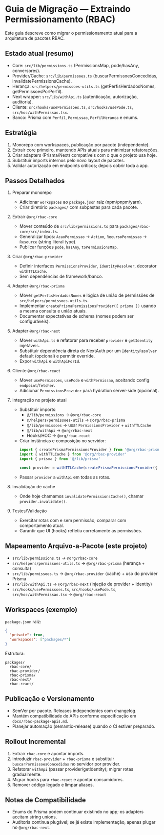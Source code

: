 # Guia de Migração — Extraindo Permissionamento (RBAC)

Este guia descreve como migrar o permissionamento atual para a arquitetura de pacotes RBAC.

## Estado atual (resumo)

- Core: `src/lib/permissions.ts` (PermissionsMap, pode/hasAny, conversores).
- Provider/Cache: `src/lib/permissoes.ts` (buscarPermissoesConcedidas, invalidatePermissionsCache).
- Herança: `src/helpers/permissoes-utils.ts` (getPerfisHerdadosNomes, getPermissoesPorPerfil).
- Next wrapper: `src/lib/withApi.ts` (autenticação, autorização, auditoria).
- Cliente: `src/hooks/usePermissoes.ts`, `src/hooks/usePode.ts`, `src/hoc/withPermissao.tsx`.
- Banco: Prisma com `Perfil`, `Permissao`, `PerfilHeranca` e enums.

## Estratégia

1) Monorepo com workspaces, publicação por pacote (independente).
2) Extrair core primeiro, mantendo APIs atuais para minimizar refatorações.
3) Criar adapters (Prisma/Next) compatíveis com o que o projeto usa hoje.
4) Substituir imports internos pelo novo layout de pacotes.
5) Validar autorização em endpoints críticos; depois cobrir toda a app.

## Passos Detalhados

1. Preparar monorepo
   - Adicionar `workspaces` ao `package.json` raiz (npm/pnpm/yarn).
   - Criar diretório `packages/` com subpastas para cada pacote.

2. Extrair `@org/rbac-core`
   - Mover conteúdo de `src/lib/permissions.ts` para `packages/rbac-core/src/index.ts`.
   - Generalizar tipos: `AcaoPermissao` → `Action`, `RecursoPermissao` → `Resource` (string literal type).
   - Publicar funções `pode`, `hasAny`, `toPermissionsMap`.

3. Criar `@org/rbac-provider`
   - Definir interfaces `PermissionsProvider`, `IdentityResolver`, decorator `withTTLCache`.
   - Sem dependências de framework/banco.

4. Adapter `@org/rbac-prisma`
   - Mover `getPerfisHerdadosNomes` e lógica de união de permissões de `src/helpers/permissoes-utils.ts`.
   - Implementar `createPrismaPermissionsProvider({ prisma })` usando a mesma consulta e união atuais.
   - Documentar expectativas de schema (nomes podem ser configuráveis).

5. Adapter `@org/rbac-next`
   - Mover `withApi.ts` e refatorar para receber `provider` e `getIdentity` injetáveis.
   - Substituir dependência direta de NextAuth por um `IdentityResolver` default (opcional) e permitir override.
   - Expor `withApi` e `withApiForId`.

6. Cliente `@org/rbac-react`
   - Mover `usePermissoes`, `usePode` e `withPermissao`, aceitando config `endpoint`/`fetcher`.
   - Adicionar `PermissionsProvider` para hydration server-side (opcional).

7. Integração no projeto atual
   - Substituir imports:
     - `@/lib/permissions` → `@org/rbac-core`
     - `@/helpers/permissoes-utils` → `@org/rbac-prisma`
     - `@/lib/permissoes` → usar `PermissionsProvider` + `withTTLCache`
     - `@/lib/withApi` → `@org/rbac-next`
     - Hooks/HOC → `@org/rbac-react`
   - Criar instâncias e composição no servidor:
     ```ts
     import { createPrismaPermissionsProvider } from '@org/rbac-prisma'
     import { withTTLCache } from '@org/rbac-provider'
     import { prisma } from '@/lib/prisma'

     const provider = withTTLCache(createPrismaPermissionsProvider({ prisma }), 60_000)
     ```
   - Passar `provider` a `withApi` em todas as rotas.

8. Invalidação de cache
   - Onde hoje chamamos `invalidatePermissionsCache()`, chamar `provider.invalidate()`.

9. Testes/Validação
   - Exercitar rotas com e sem permissão; comparar com comportamento atual.
   - Garantir que UI (hooks) refletiu corretamente as permissões.

## Mapeamento Arquivo-a-Pacote (este projeto)

- `src/lib/permissions.ts` → `@org/rbac-core`
- `src/helpers/permissoes-utils.ts` → `@org/rbac-prisma` (herança + consulta)
- `src/lib/permissoes.ts` → `@org/rbac-provider` (cache) + uso do provider Prisma
- `src/lib/withApi.ts` → `@org/rbac-next` (injeção de provider + identity)
- `src/hooks/usePermissoes.ts`, `src/hooks/usePode.ts`, `src/hoc/withPermissao.tsx` → `@org/rbac-react`

## Workspaces (exemplo)

`package.json` raiz:

```json
{
  "private": true,
  "workspaces": ["packages/*"]
}
```

Estrutura:

```
packages/
  rbac-core/
  rbac-provider/
  rbac-prisma/
  rbac-next/
  rbac-react/
```

## Publicação e Versionamento

- SemVer por pacote. Releases independentes com changelog.
- Mantém compatibilidade de APIs conforme especificação em `docs/rbac-package-apis.md`.
- Planejar automação (semantic-release) quando o CI estiver preparado.

## Rollout Incremental

1) Extrair `rbac-core` e apontar imports.
2) Introduzir `rbac-provider` + `rbac-prisma` e substituir `buscarPermissoesConcedidas` no servidor por provider.
3) Refatorar `withApi` (passar provider/getIdentity); migrar rotas gradualmente.
4) Migrar hooks para `rbac-react` e apontar consumidores.
5) Remover código legado e limpar aliases.

## Notas de Compatibilidade

- Enums do Prisma podem continuar existindo no app; os adapters aceitam string unions.
- Auditoria continua plugável; se já existe implementação, apenas plugar no `@org/rbac-next`.

